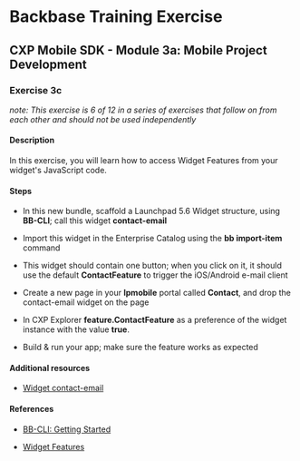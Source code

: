 Backbase Training Exercise
==========================

CXP Mobile SDK - Module 3a: Mobile Project Development
------------------------------------------------------

### Exercise 3c

*note: This exercise is 6 of 12 in a series of exercises that follow on from
each other and should not be used independently*

#### Description

In this exercise, you will learn how to access Widget Features from your
widget's JavaScript code.

#### Steps

-   In this new bundle, scaffold a Launchpad 5.6 Widget structure, using
    **BB-CLI**; call this widget **contact-email**

-   Import this widget in the Enterprise Catalog using the **bb import-item**
    command

-   This widget should contain one button; when you click on it, it should use
    the default **ContactFeature** to trigger the iOS/Android e-mail client

-   Create a new page in your **lpmobile** portal called **Contact**, and drop
    the contact-email widget on the page

-   In CXP Explorer **feature.ContactFeature** as a preference of the widget
    instance with the value **true**.

-   Build & run your app; make sure the feature works as expected

#### Additional resources

-   [Widget contact-email](<../../Resources/widgets/contact-email>)

#### References

-   [BB-CLI: Getting
    Started](<https://my.backbase.com/resources/how-to-guides/bb-cli-the-one-cli-to-rule-them-all/>)

-   [Widget
    Features](<https://my.backbase.com/resources/documentation/mobile-sdk/1.2/bk03ch07s01.html>)
